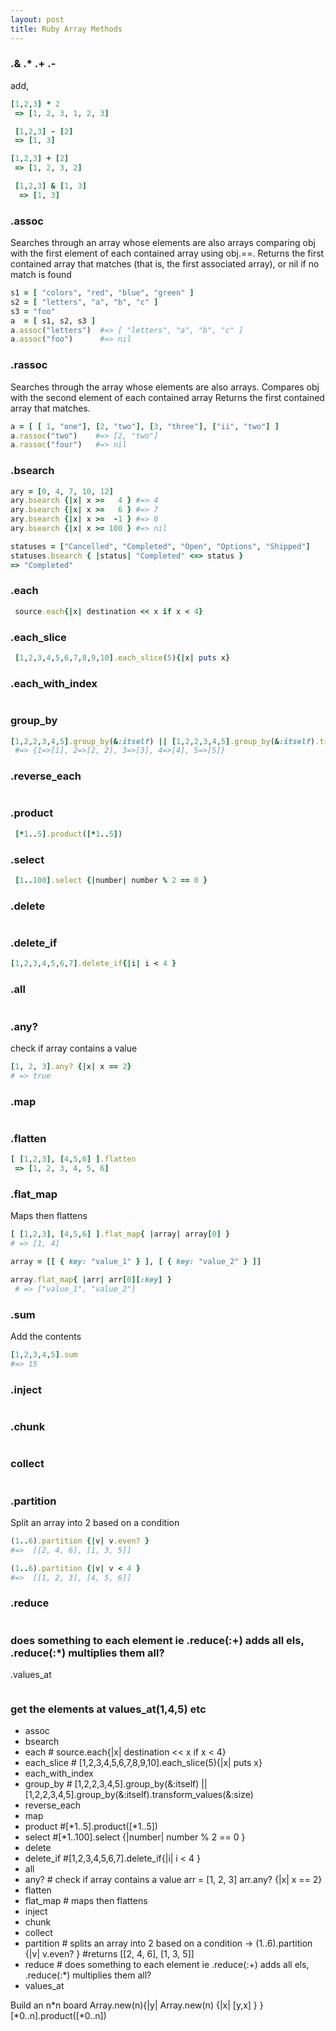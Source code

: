 ```yaml
---
layout: post
title: Ruby Array Methods
---
```



### .& .* .+ .-
add,
```ruby
[1,2,3] * 2
 => [1, 2, 3, 1, 2, 3]

 [1,2,3] - [2]
 => [1, 3]

[1,2,3] + [2]
 => [1, 2, 3, 2]

 [1,2,3] & [1, 3]
  => [1, 3]
  ```

### .assoc
Searches through an array whose elements are also arrays comparing obj with the first element of each contained array using obj.==.
 Returns the first contained array that matches (that is, the first associated array), or nil if no match is found
```ruby
s1 = [ "colors", "red", "blue", "green" ]
s2 = [ "letters", "a", "b", "c" ]
s3 = "foo"
a  = [ s1, s2, s3 ]
a.assoc("letters")  #=> [ "letters", "a", "b", "c" ]
a.assoc("foo")      #=> nil
```

### .rassoc
Searches through the array whose elements are also arrays.
Compares obj with the second element of each contained array
Returns the first contained array that matches.
```ruby
a = [ [ 1, "one"], [2, "two"], [3, "three"], ["ii", "two"] ]
a.rassoc("two")    #=> [2, "two"]
a.rassoc("four")   #=> nil
```

### .bsearch
```ruby
ary = [0, 4, 7, 10, 12]
ary.bsearch {|x| x >=   4 } #=> 4
ary.bsearch {|x| x >=   6 } #=> 7
ary.bsearch {|x| x >=  -1 } #=> 0
ary.bsearch {|x| x >= 100 } #=> nil

statuses = ["Cancelled", "Completed", "Open", "Options", "Shipped"]
statuses.bsearch { |status| "Completed" <=> status }
=> "Completed"

```
### .each
```ruby
 source.each{|x| destination << x if x < 4}
```
### .each_slice
```ruby
 [1,2,3,4,5,6,7,8,9,10].each_slice(5){|x| puts x}
```
### .each_with_index
```ruby

```
### group_by
```ruby
[1,2,2,3,4,5].group_by(&:itself) || [1,2,2,3,4,5].group_by(&:itself).transform_values(&:size)
 #=> {1=>[1], 2=>[2, 2], 3=>[3], 4=>[4], 5=>[5]}
```

### .reverse_each
```ruby

```

### .product
```ruby
 [*1..5].product([*1..5])
```
### .select
```ruby
 [1..100].select {|number| number % 2 == 0 }
```

### .delete
```ruby

```
### .delete_if
```ruby
[1,2,3,4,5,6,7].delete_if{|i| i < 4 }
```
### .all
```ruby

```
### .any?
check if array contains a value
```ruby
[1, 2, 3].any? {|x| x == 2}
# => true
```

### .map
```ruby

```

### .flatten
```ruby
[ [1,2,3], [4,5,6] ].flatten
 => [1, 2, 3, 4, 5, 6]
```

### .flat_map
Maps then flattens
```ruby
[ [1,2,3], [4,5,6] ].flat_map{ |array| array[0] }
# => [1, 4]

array = [[ { key: "value_1" } ], [ { key: "value_2" } ]]

array.flat_map{ |arr| arr[0][:key] }
 # => ["value_1", "value_2"]
```

### .sum
Add the contents
```ruby
[1,2,3,4,5].sum
#=> 15
```

### .inject
```ruby

```
### .chunk
```ruby

```
### collect
```ruby

```
### .partition
Split an array into 2 based on a condition
```ruby
(1..6).partition {|v| v.even? }
#=>  [[2, 4, 6], [1, 3, 5]]

(1..6).partition {|v| v < 4 }
#=>  [[1, 2, 3], [4, 5, 6]]
```

### .reduce
```ruby

```
###  does something to each element ie .reduce(:+) adds all els, .reduce(:*) multiplies them all?
.values_at
```ruby

```
###  get the elements at values_at(1,4,5) etc



- assoc
- bsearch
- each                   # source.each{|x| destination << x if x < 4}
- each_slice             # [1,2,3,4,5,6,7,8,9,10].each_slice(5){|x| puts x}
- each_with_index
- group_by              # [1,2,2,3,4,5].group_by(&:itself) || [1,2,2,3,4,5].group_by(&:itself).transform_values(&:size)
- reverse_each
- map
- product                #[*1..5].product([*1..5])
- select                 #[*1..100].select {|number| number % 2 == 0 }
- delete
- delete_if              #[1,2,3,4,5,6,7].delete_if{|i| i < 4 }
- all
- any?                  # check if array contains a value arr = [1, 2, 3]  arr.any? {|x| x == 2}
- flatten
- flat_map              # maps then flattens
- inject
- chunk
- collect
- partition             # splits an array into 2 based on a condition -> (1..6).partition {|v| v.even? }  #returns  [[2, 4, 6], [1, 3, 5]]
- reduce                # does something to each element ie .reduce(:+) adds all els, .reduce(:*) multiplies them all?
- values_at


Build an n*n board
Array.new(n){|y| Array.new(n) {|x| [y,x] } }
[*0..n].product([*0..n])
